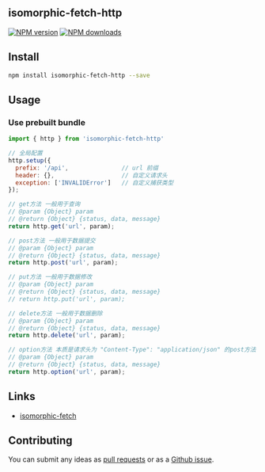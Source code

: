 ## isomorphic-fetch-http

[![NPM version](https://img.shields.io/npm/v/isomorphic-fetch-http.svg?style=flat)](https://npmjs.org/package/isomorphic-http)
[![NPM downloads](http://img.shields.io/npm/dm/isomorphic-fetch-http.svg?style=flat)](https://npmjs.org/package/isomorphic-http)

## Install

```bash
npm install isomorphic-fetch-http --save
```
## Usage

### Use prebuilt bundle

```javascript
import { http } from 'isomorphic-fetch-http'

// 全局配置
http.setup({
  prefix: '/api',               // url 前缀
  header: {},                   // 自定义请求头
  exception: ['INVALIDError']   // 自定义捕获类型
});

// get方法 一般用于查询
// @param {Object} param
// @return {Object} {status, data, message}
return http.get('url', param);

// post方法 一般用于数据提交
// @param {Object} param
// @return {Object} {status, data, message}
return http.post('url', param);

// put方法 一般用于数据修改
// @param {Object} param
// @return {Object} {status, data, message}
// return http.put('url', param);

// delete方法 一般用于数据删除
// @param {Object} param
// @return {Object} {status, data, message}
return http.delete('url', param);

// option方法 本质是请求头为 "Content-Type": "application/json" 的post方法
// @param {Object} param
// @return {Object} {status, data, message}
return http.option('url', param);

```


## Links

- [isomorphic-fetch](https://github.com/matthew-andrews/isomorphic-fetch)


## Contributing

You can submit any ideas as [pull requests](https://github.com/jindada/isomorphic-fetch-http) or as a [Github issue](https://github.com/jindada/isomorphic-fetch-http/issues).
